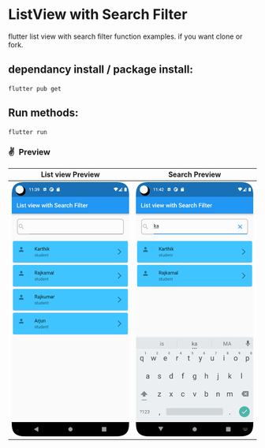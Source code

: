 # ListView with Search Filter
flutter list view with search filter function examples. if you want clone or fork.

## dependancy install / package install:
```
flutter pub get
```

## Run methods:
```
flutter run
```
### ✌&ensp;Preview

|               List view Preview             |             Search Preview           |
| :----------------------------------: | :----------------------------------: |
|  <img src="sample.png" width="350"> | <img src="sample2.png" width="350">|

[comment]: <> (![sample]&#40;sample.png&#41;)

[comment]: <> (![sample2]&#40;sample2.png&#41;)